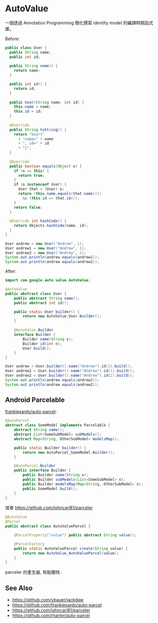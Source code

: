 # AutoValue

一個透過 Annotation Programming 簡化撰寫 identity model 的編譯時期函式庫。

Before:

```java
public class User {
  public String name;
  public int id;
  
  public String name() {
    return name;
  }

  public int id() {
    return id;
  }
  
  public User(String name, int id) {
    this.name = name;
    this.id = id;
  }
  
  @Override
  public String toString() {
    return "User{"
      + "name=" + name
      + ", id=" + id
      + "}";
  }
  
  @Override
  public boolean equals(Object o) {
    if (o == this) {
      return true;
    }
    if (o instanceof User) {
      User that = (User) o;
      return (this.name.equals(that.name()))
        && (this.id == that.id());
    }
    return false;
  }
  
  @Override int hashCode() {
    return Objects.hashCode(name, id);
  }
}
```

```java
User andrew = new User("Andrew", 1);
User andrew1 = new User("Andrew", 1);
User andrew2 = new User("Andrew", 2);
System.out.println(andrew.equals(andrew1));
System.out.println(andrew.equals(andrew2));
```

After:

```java
import com.google.auto.value.AutoValue;

@AutoValue
public abstract class User {
    public abstract String name();
    public abstract int id();

    public static User builder() {
        return new AutoValue_User.Builder();
    }
    
    @AutoValue.Builder
    interface Builder {
        Builder name(String s);
        Builder id(int n);
        User build();
    }
}
```

```java
User andrew = User.builder().name("Andrew").id(1).build();
User andrew1 = User.builder().name("Andrew").id(1).build();
User andrew2 = User.builder().name("Andrew").id(2).build();
System.out.println(andrew.equals(andrew1));
System.out.println(andrew.equals(andrew2));
```

## Android Parcelable

[frankiesardo/auto-parcel](https://github.com/frankiesardo/auto-parcel):

```java
@AutoParcel
abstract class SomeModel implements Parcelable {
    abstract String name();
    abstract List<SomeSubModel> subModels();
    abstract Map<String, OtherSubModel> modelsMap();

    public static Builder builder() {
        return new AutoParcel_SomeModel.Builder();
    }   

    @AutoParcel.Builder
    public interface Builder {
        public Builder name(String x);
        public Builder subModels(List<SomeSubModel> x);
        public Builder modelsMap(Map<String, OtherSubModel> x);
        public SomeModel build();
    }
}
```

或者 https://github.com/johncarl81/parceler

```java
@AutoValue
@Parcel
public abstract class AutoValueParcel {

    @ParcelProperty("value") public abstract String value();

    @ParcelFactory
    public static AutoValueParcel create(String value) {
        return new AutoValue_AutoValueParcel(value);
    }
}
```

parceler 的產生器, 有點獨特..

## See Also

* https://github.com/vbauer/jackdaw
* https://github.com/frankiesardo/auto-parcel
* https://github.com/johncarl81/parceler
* https://github.com/rharter/auto-parcel
